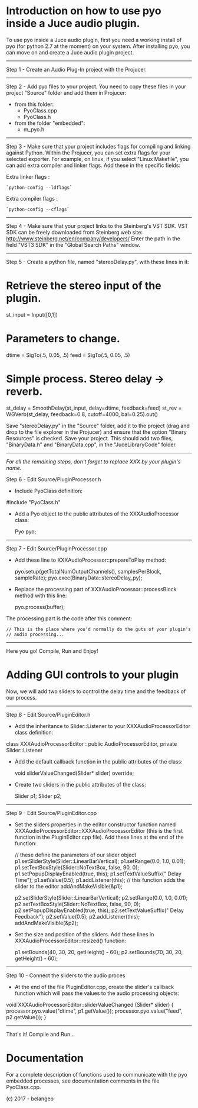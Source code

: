 Introduction on how to use pyo inside a Juce audio plugin.
========================================================== 

To use pyo inside a Juce audio plugin, first you need a working 
install of pyo (for python 2.7 at the moment) on your system.
After installing pyo, you can move on and create a Juce audio plugin project.

------------------------------------------------------------------------------
Step 1 - Create an Audio Plug-In project with the Projucer. 

------------------------------------------------------------------------------
Step 2 - Add pyo files to your project. You need to copy these files in your
project "Source" folder and add them in Projucer:

- from this folder:
  * PyoClass.cpp
  * PyoClass.h
- from the folder "embedded":
  * m_pyo.h

------------------------------------------------------------------------------
Step 3 - Make sure that your project includes flags for compiling 
and linking against Python. Within the Projucer, you can set extra
flags for your selected exporter. For example, on linux, if you select
"Linux Makefile", you can add extra compiler and linker flags. Add 
these in the specific fields:

Extra linker flags :

    `python-config --ldflags`

Extra compiler flags :

    `python-config --cflags`

------------------------------------------------------------------------------
Step 4 - Make sure that your project links to the Steinberg's VST SDK.
VST SDK can be freely downloaded from Steinberg web site:
http://www.steinberg.net/en/company/developers/
Enter the path in the field "VST3 SDK" in the "Global Search Paths" window.

------------------------------------------------------------------------------
Step 5 - Create a python file, named "stereoDelay.py", with these lines in 
it:

# Retrieve the stereo input of the plugin.
st_input = Input([0,1])
# Parameters to change.
dtime = SigTo(.5, 0.05, .5)
feed = SigTo(.5, 0.05, .5)
# Simple process. Stereo delay -> reverb.
st_delay = SmoothDelay(st_input, delay=dtime, feedback=feed)
st_rev = WGVerb(st_delay, feedback=0.8, cutoff=4000, bal=0.25).out()

Save "stereoDelay.py" in the "Source" folder, add it to the project 
(drag and drop to the file explorer in the Projucer) and ensure that 
the option "Binary Resources" is checked. Save your project.
This should add two files, "BinaryData.h" and "BinaryData.cpp", 
in the "JuceLibraryCode" folder.
 
------------------------------------------------------------------------------

*For all the remaining steps, don't forget to replace XXX by your plugin's name.*

Step 6 - Edit Source/PluginProcessor.h

- Include PyoClass definition:

#include "PyoClass.h"

- Add a Pyo object to the public attributes of the XXXAudioProcessor class:

    Pyo pyo;

------------------------------------------------------------------------------
Step 7 - Edit Source/PluginProcessor.cpp

- Add these line to XXXAudioProcessor::prepareToPlay method:

    pyo.setup(getTotalNumOutputChannels(), samplesPerBlock, sampleRate);
    pyo.exec(BinaryData::stereoDelay_py);

- Replace the processing part of XXXAudioProcessor::processBlock method with
this line:

    pyo.process(buffer);

The processing part is the code after this comment:

    // This is the place where you'd normally do the guts of your plugin's
    // audio processing...

------------------------------------------------------------------------------
Here you go! Compile, Run and Enjoy!


Adding GUI controls to your plugin
==================================

Now, we will add two sliders to control the delay time and the feedback
of our process.

------------------------------------------------------------------------------
Step 8 - Edit Source/PluginEditor.h

- Add the inheritance to Slider::Listener to your XXXAudioProcessorEditor
class definition:
    
class XXXAudioProcessorEditor  : public AudioProcessorEditor, 
                                 private Slider::Listener
 
- Add the default callback function in the public attributes of the class:
    
    void sliderValueChanged(Slider* slider) override;

- Create two sliders in the public attributes of the class:
    
    Slider p1;
    Slider p2;

------------------------------------------------------------------------------
Step 9 - Edit Source/PluginEditor.cpp

- Set the sliders properties in the editor constructor function named
XXXAudioProcessorEditor::XXXAudioProcessorEditor (this is the first function
in the PluginEditor.cpp file). Add these lines at the end of the function:
    
    // these define the parameters of our slider object
    p1.setSliderStyle(Slider::LinearBarVertical);
    p1.setRange(0.0, 1.0, 0.01);
    p1.setTextBoxStyle(Slider::NoTextBox, false, 90, 0);
    p1.setPopupDisplayEnabled(true, this);
    p1.setTextValueSuffix(" Delay Time");
    p1.setValue(0.5);
    p1.addListener(this);
    // this function adds the slider to the editor
    addAndMakeVisible(&p1);

    p2.setSliderStyle(Slider::LinearBarVertical);
    p2.setRange(0.0, 1.0, 0.01);
    p2.setTextBoxStyle(Slider::NoTextBox, false, 90, 0);
    p2.setPopupDisplayEnabled(true, this);
    p2.setTextValueSuffix(" Delay Feedback");
    p2.setValue(0.5);
    p2.addListener(this);
    addAndMakeVisible(&p2);

- Set the size and position of the sliders. Add these lines in 
XXXAudioProcessorEditor::resized() function:
    
    p1.setBounds(40, 30, 20, getHeight() - 60);
    p2.setBounds(70, 30, 20, getHeight() - 60);

------------------------------------------------------------------------------
Step 10 - Connect the sliders to the audio proces

- At the end of the file PluginEditor.cpp, create the slider's callback 
function which will pass the values to the audio processing objects:
    
void XXXAudioProcessorEditor::sliderValueChanged (Slider* slider)
{
    processor.pyo.value("dtime", p1.getValue());
    processor.pyo.value("feed", p2.getValue());
}

------------------------------------------------------------------------------
That's it! Compile and Run...

Documentation
=============

For a complete description of functions used to communicate with the pyo 
embedded processes, see documentation comments in the file PyoClass.cpp.


(c) 2017 - belangeo
